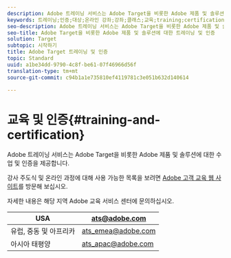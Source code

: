 ```yaml
---
description: Adobe 트레이닝 서비스는 Adobe Target을 비롯한 Adobe 제품 및 솔루션에 대한 수업 및 인증을 제공합니다.
keywords: 트레이닝;인증;대상;온라인 강좌;강좌;클래스;교육;training;certification;target;online courses;class;classes
seo-description: Adobe 트레이닝 서비스는 Adobe Target을 비롯한 Adobe 제품 및 솔루션에 대한 수업 및 인증을 제공합니다.
seo-title: Adobe Target을 비롯한 Adobe 제품 및 솔루션에 대한 트레이닝 및 인증
solution: Target
subtopic: 시작하기
title: Adobe Target 트레이닝 및 인증
topic: Standard
uuid: a1be34dd-9790-4c8f-be61-07f46966d56f
translation-type: tm+mt
source-git-commit: c94b1a1e735810ef4119781c3e051b632d140614

---
```



# 교육 및 인증{#training-and-certification}

Adobe 트레이닝 서비스는 Adobe Target을 비롯한 Adobe 제품 및 솔루션에 대한 수업 및 인증을 제공합니다.

강사 주도식 및 온라인 과정에 대해 사용 가능한 목록을 보려면 [Adobe 고객 교육 웹 사이트](https://training.adobe.com/training/courses.html#solution=adobeTarget)를 방문해 보십시오.

자세한 내용은 해당 지역 Adobe 교육 서비스 센터에 문의하십시오.

| USA | [ats@adobe.com](mailto:ats@adobe.com) |
|---|---|
| 유럽, 중동 및 아프리카 | [ats_emea@adobe.com](mailto:ats_emea@adobe.com) |
| 아시아 태평양 | [ats_apac@adobe.com](mailto:ats_apac@adobe.com) |

